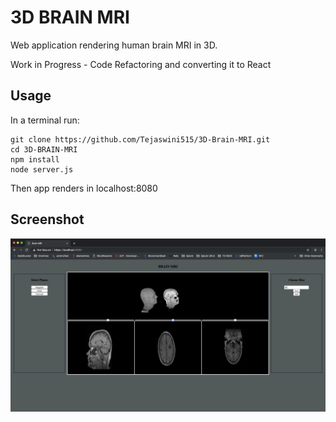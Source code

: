 # 3D BRAIN MRI
Web application rendering human brain MRI in 3D.

Work in Progress - Code Refactoring and converting it to React

## Usage
In a terminal run:

```
git clone https://github.com/Tejaswini515/3D-Brain-MRI.git
cd 3D-BRAIN-MRI
npm install
node server.js
```
Then app renders in localhost:8080

## Screenshot

![Alt text](./public/images/screenshot.png?raw=true "Brain MRI")


